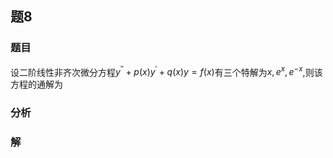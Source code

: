 ## 题8
### 题目
设二阶线性非齐次微分方程${y}^{\prime \prime } + p( x) {y}^{\prime } + q( x) y = f( x)$有三个特解为$x,{e}^{x},{e}^{-x}$,则该方程的通解为
### 分析

### 解